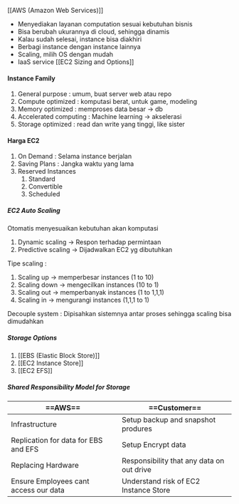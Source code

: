 [[AWS (Amazon Web Services)]]
- Menyediakan layanan computation sesuai kebutuhan bisnis
- Bisa berubah  ukurannya di cloud, sehingga dinamis
- Kalau sudah selesai, instance bisa diakhiri
- Berbagi instance dengan instance lainnya
- Scaling, milih OS dengan mudah
- IaaS service
[[EC2 Sizing and Options]]

#### Instance Family
1. General purpose : umum, buat server web atau repo
2. Compute optimized : komputasi berat, untuk game, modeling
3. Memory optimized : memproses data besar -> db
4. Accelerated computing : Machine learning -> akselerasi
5. Storage optimized : read dan write yang tinggi, like sister

#### Harga EC2
1. On Demand : Selama instance berjalan
2. Saving Plans : Jangka waktu yang lama
3. Reserved Instances 
	1. Standard 
	2. Convertible
	3. Scheduled

##### EC2 Auto Scaling
Otomatis menyesuaikan kebutuhan akan komputasi
1. Dynamic scaling -> Respon terhadap permintaan
2. Predictive scaling -> Dijadwalkan EC2 yg dibutuhkan

Tipe scaling : 
1. Scaling up -> memperbesar instances (1 to 10)
2. Scaling down -> mengecilkan instances (10 to 1)
3. Scaling out -> memperbanyak instances (1 to 1,1,1)    
4. Scaling in -> mengurangi instances (1,1,1 to 1)

Decouple system : Dipisahkan sistemnya antar proses sehingga scaling bisa dimudahkan 

##### Storage Options
1. [[EBS (Elastic Block Store)]]
2. [[EC2 Instance Store]]
3. [[EC2 EFS]]

##### Shared Responsibility Model for Storage
| ==AWS==                               | ==Customer==                              |
| ------------------------------------- | ----------------------------------------- |
| Infrastructure                        | Setup backup and snapshot produres        |
| Replication for data for EBS and EFS  | Setup Encrypt data                        |
| Replacing Hardware                    | Responsibility that any data on out drive |
| Ensure Employees cant access our data | Understand risk of EC2 Instance Store     |
